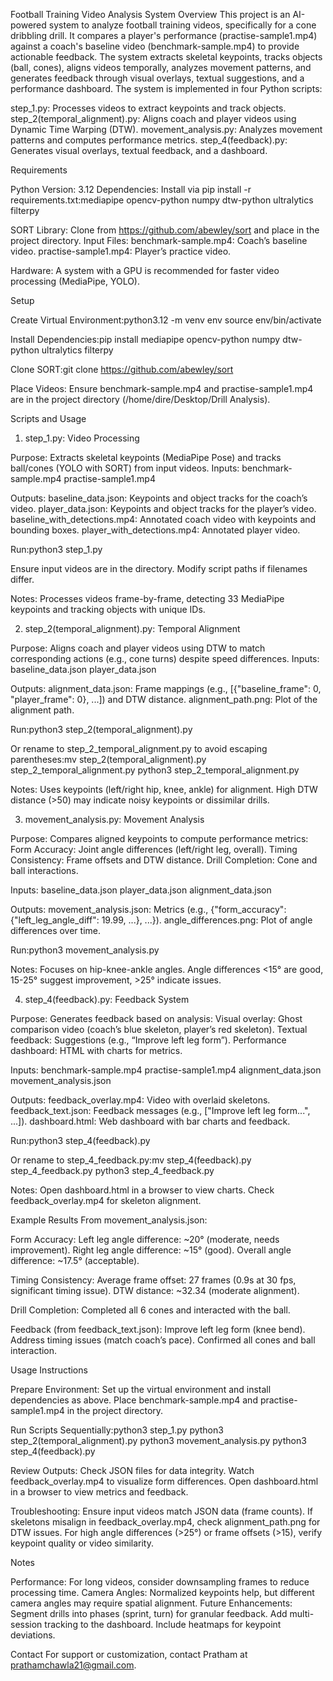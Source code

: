 Football Training Video Analysis System
Overview
This project is an AI-powered system to analyze football training videos, specifically for a cone dribbling drill. It compares a player's performance (practise-sample1.mp4) against a coach's baseline video (benchmark-sample.mp4) to provide actionable feedback. The system extracts skeletal keypoints, tracks objects (ball, cones), aligns videos temporally, analyzes movement patterns, and generates feedback through visual overlays, textual suggestions, and a performance dashboard.
The system is implemented in four Python scripts:

step_1.py: Processes videos to extract keypoints and track objects.
step_2(temporal_alignment).py: Aligns coach and player videos using Dynamic Time Warping (DTW).
movement_analysis.py: Analyzes movement patterns and computes performance metrics.
step_4(feedback).py: Generates visual overlays, textual feedback, and a dashboard.

Requirements

Python Version: 3.12
Dependencies: Install via pip install -r requirements.txt:mediapipe
opencv-python
numpy
dtw-python
ultralytics
filterpy


SORT Library: Clone from https://github.com/abewley/sort and place in the project directory.
Input Files:
benchmark-sample.mp4: Coach’s baseline video.
practise-sample1.mp4: Player’s practice video.


Hardware: A system with a GPU is recommended for faster video processing (MediaPipe, YOLO).

Setup

Create Virtual Environment:python3.12 -m venv env
source env/bin/activate


Install Dependencies:pip install mediapipe opencv-python numpy dtw-python ultralytics filterpy


Clone SORT:git clone https://github.com/abewley/sort


Place Videos:
Ensure benchmark-sample.mp4 and practise-sample1.mp4 are in the project directory (/home/dire/Desktop/Drill Analysis).



Scripts and Usage
1. step_1.py: Video Processing

Purpose: Extracts skeletal keypoints (MediaPipe Pose) and tracks ball/cones (YOLO with SORT) from input videos.
Inputs:
benchmark-sample.mp4
practise-sample1.mp4


Outputs:
baseline_data.json: Keypoints and object tracks for the coach’s video.
player_data.json: Keypoints and object tracks for the player’s video.
baseline_with_detections.mp4: Annotated coach video with keypoints and bounding boxes.
player_with_detections.mp4: Annotated player video.


Run:python3 step_1.py


Ensure input videos are in the directory. Modify script paths if filenames differ.


Notes: Processes videos frame-by-frame, detecting 33 MediaPipe keypoints and tracking objects with unique IDs.

2. step_2(temporal_alignment).py: Temporal Alignment

Purpose: Aligns coach and player videos using DTW to match corresponding actions (e.g., cone turns) despite speed differences.
Inputs:
baseline_data.json
player_data.json


Outputs:
alignment_data.json: Frame mappings (e.g., [{"baseline_frame": 0, "player_frame": 0}, ...]) and DTW distance.
alignment_path.png: Plot of the alignment path.


Run:python3 step_2\(temporal_alignment\).py


Or rename to step_2_temporal_alignment.py to avoid escaping parentheses:mv step_2\(temporal_alignment\).py step_2_temporal_alignment.py
python3 step_2_temporal_alignment.py




Notes: Uses keypoints (left/right hip, knee, ankle) for alignment. High DTW distance (>50) may indicate noisy keypoints or dissimilar drills.

3. movement_analysis.py: Movement Analysis

Purpose: Compares aligned keypoints to compute performance metrics:
Form Accuracy: Joint angle differences (left/right leg, overall).
Timing Consistency: Frame offsets and DTW distance.
Drill Completion: Cone and ball interactions.


Inputs:
baseline_data.json
player_data.json
alignment_data.json


Outputs:
movement_analysis.json: Metrics (e.g., {"form_accuracy": {"left_leg_angle_diff": 19.99, ...}, ...}).
angle_differences.png: Plot of angle differences over time.


Run:python3 movement_analysis.py


Notes: Focuses on hip-knee-ankle angles. Angle differences <15° are good, 15-25° suggest improvement, >25° indicate issues.

4. step_4(feedback).py: Feedback System

Purpose: Generates feedback based on analysis:
Visual overlay: Ghost comparison video (coach’s blue skeleton, player’s red skeleton).
Textual feedback: Suggestions (e.g., “Improve left leg form”).
Performance dashboard: HTML with charts for metrics.


Inputs:
benchmark-sample.mp4
practise-sample1.mp4
alignment_data.json
movement_analysis.json


Outputs:
feedback_overlay.mp4: Video with overlaid skeletons.
feedback_text.json: Feedback messages (e.g., ["Improve left leg form...", ...]).
dashboard.html: Web dashboard with bar charts and feedback.


Run:python3 step_4\(feedback\).py


Or rename to step_4_feedback.py:mv step_4\(feedback\).py step_4_feedback.py
python3 step_4_feedback.py




Notes: Open dashboard.html in a browser to view charts. Check feedback_overlay.mp4 for skeleton alignment.

Example Results
From movement_analysis.json:

Form Accuracy:
Left leg angle difference: ~20° (moderate, needs improvement).
Right leg angle difference: ~15° (good).
Overall angle difference: ~17.5° (acceptable).


Timing Consistency:
Average frame offset: 27 frames (0.9s at 30 fps, significant timing issue).
DTW distance: ~32.34 (moderate alignment).


Drill Completion:
Completed all 6 cones and interacted with the ball.


Feedback (from feedback_text.json):
Improve left leg form (knee bend).
Address timing issues (match coach’s pace).
Confirmed all cones and ball interaction.



Usage Instructions

Prepare Environment:
Set up the virtual environment and install dependencies as above.
Place benchmark-sample.mp4 and practise-sample1.mp4 in the project directory.


Run Scripts Sequentially:python3 step_1.py
python3 step_2\(temporal_alignment\).py
python3 movement_analysis.py
python3 step_4\(feedback\).py


Review Outputs:
Check JSON files for data integrity.
Watch feedback_overlay.mp4 to visualize form differences.
Open dashboard.html in a browser to view metrics and feedback.


Troubleshooting:
Ensure input videos match JSON data (frame counts).
If skeletons misalign in feedback_overlay.mp4, check alignment_path.png for DTW issues.
For high angle differences (>25°) or frame offsets (>15), verify keypoint quality or video similarity.



Notes

Performance: For long videos, consider downsampling frames to reduce processing time.
Camera Angles: Normalized keypoints help, but different camera angles may require spatial alignment.
Future Enhancements:
Segment drills into phases (sprint, turn) for granular feedback.
Add multi-session tracking to the dashboard.
Include heatmaps for keypoint deviations.



Contact
For support or customization, contact Pratham at prathamchawla21@gmail.com.